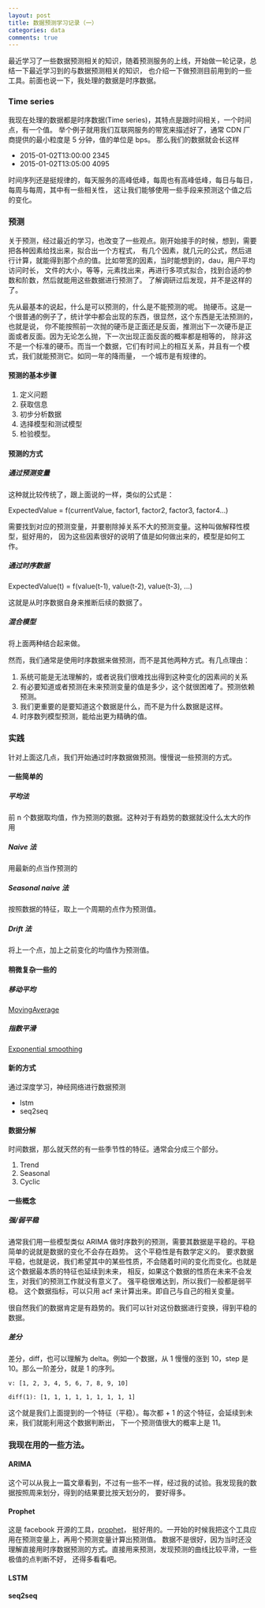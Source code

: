 ```yaml
---
layout: post
title: 数据预测学习记录（一）
categories: data
comments: true
---
```


最近学习了一些数据预测相关的知识，随着预测服务的上线，开始做一轮记录，总结一下最近学习到的与数据预测相关的知识，
也介绍一下做预测目前用到的一些工具。前面也说一下，我处理的数据是时序数据。

<!--more-->

### Time series
我现在处理的数据都是时序数据(Time series)，其特点是跟时间相关，一个时间点，有一个值。
举个例子就用我们互联网服务的带宽来描述好了，通常 CDN 厂商提供的最小粒度是 5 分钟，值的单位是 bps。
那么我们的数据就会长这样
  - 2015-01-02T13:00:00 2345
  - 2015-01-02T13:05:00 4095

时间序列还是挺规律的，每天服务的高峰低峰，每周也有高峰低峰，每日与每日，每周与每周，其中有一些相关性，
这让我们能够使用一些手段来预测这个值之后的变化。

### 预测
关于预测，经过最近的学习，也改变了一些观点。刚开始接手的时候，想到，需要把各种因素给找出来，拟合出一个方程式，
有几个因素，就几元的公式，然后进行计算，就能得到那个点的值。比如带宽的因素，当时能想到的，dau，用户平均访问时长，
文件的大小，等等，元素找出来，再进行多项式拟合，找到合适的参数和阶数，然后就能用这些数据进行预测了。
了解调研过后发现，并不是这样的了。

先从最基本的说起，什么是可以预测的，什么是不能预测的呢。
抛硬币。这是一个很普通的例子了，统计学中都会出现的东西，很显然，这个东西是无法预测的，也就是说，
你不能按照前一次抛的硬币是正面还是反面，推测出下一次硬币是正面或者反面。因为无论怎么抛，下一次出现正面反面的概率都是相等的，
除非这不是一个标准的硬币。而当一个数据，它们有时间上的相互关系，并且有一个模式，我们就能预测它。如同一年的降雨量，
一个城市是有规律的。

#### 预测的基本步骤
1. 定义问题
2. 获取信息
3. 初步分析数据
4. 选择模型和测试模型
5. 检验模型。

#### 预测的方式
##### 通过预测变量

这种就比较传统了，跟上面说的一样，类似的公式是：

ExpectedValue = f(currentValue, factor1, factor2, factor3, factor4...)

需要找到对应的预测变量，并要剔除掉关系不大的预测变量。这种叫做解释性模型，挺好用的，
因为这些因素很好的说明了值是如何做出来的，模型是如何工作。

##### 通过时序数据

ExpectedValue(t) = f(value(t-1), value(t-2), value(t-3), ...)

这就是从时序数据自身来推断后续的数据了。

##### 混合模型

将上面两种结合起来做。

然而，我们通常是使用时序数据来做预测，而不是其他两种方式。有几点理由：
1. 系统可能是无法理解的，或者说我们很难找出得到这种变化的因素间的关系
2. 有必要知道或者预测在未来预测变量的值是多少，这个就很困难了。预测依赖预测。
3. 我们更重要的是要知道这个数据是什么，而不是为什么数据是这样。
4. 时序数列模型预测，能给出更为精确的值。


### 实践

针对上面这几点，我们开始通过时序数据做预测。慢慢说一些预测的方式。

#### 一些简单的
##### 平均法
前 n 个数据取均值，作为预测的数据。这种对于有趋势的数据就没什么太大的作用

##### Naive 法
用最新的点当作预测的

##### Seasonal naive 法
按照数据的特征，取上一个周期的点作为预测值。

##### Drift 法
将上一个点，加上之前变化的均值作为预测值。

#### 稍微复杂一些的
##### 移动平均
[MovingAverage](https://en.wikipedia.org/wiki/Moving_average)
##### 指数平滑
[Exponential smoothing](https://en.wikipedia.org/wiki/Exponential_smoothing)

#### 新的方式
通过深度学习，神经网络进行数据预测
- lstm
- seq2seq

#### 数据分解
时间数据，那么就天然的有一些季节性的特征。通常会分成三个部分。
1. Trend
2. Seasonal
3. Cyclic

#### 一些概念
##### 强/弱平稳
通常我们用一些模型类似 ARIMA 做时序数列的预测，需要其数据是平稳的。平稳简单的说就是数据的变化不会存在趋势。
这个平稳性是有数学定义的。
要求数据平稳，也就是说，我们希望其中的某些性质，不会随着时间的变化而变化。也就是这个数据最本质的特征也延续到未来，
相反，如果这个数据的性质在未来不会发生，对我们的预测工作就没有意义了。
强平稳很难达到，所以我们一般都是弱平稳。
这个数据指标，可以只用 acf 来计算出来。即自己与自己的相关变量。

很自然我们的数据肯定是有趋势的。我们可以针对这份数据进行变换，得到平稳的数据。

##### 差分
差分，diff，也可以理解为 delta。例如一个数据，从 1 慢慢的涨到 10，step 是 10。那么一阶差分，就是 1 的序列。
```
v: [1, 2, 3, 4, 5, 6, 7, 8, 9, 10]

diff(1): [1, 1, 1, 1, 1, 1, 1, 1, 1]
```
这个就是我们上面提到的一个特征（平稳）。每次都 + 1 的这个特征，会延续到未来，我们就能利用这个数据判断出，
下一个预测值很大的概率上是 11。

### 我现在用的一些方法。

#### ARIMA
这个可以从我上一篇文章看到，不过有一些不一样，经过我的试验。我发现我的数据按照周来划分，得到的结果要比按天划分的，
要好得多。

#### Prophet
这是 facebook 开源的工具，[prophet](http://facebook.github.io/prophet/)，
挺好用的。一开始的时候我把这个工具应用在预测变量上，再用个预测变量计算出预测值。
数据不是很好，因为当时还没理解直接用时序数据预测的方式。直接用来预测，发现预测的曲线比较平滑，一些极值的点判断不好，
还得多看看吧。

#### LSTM
#### seq2seq
